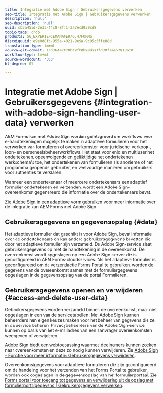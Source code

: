 ```yaml
---
title: Integratie met Adobe Sign | Gebruikersgegevens verwerken
seo-title: Integratie met Adobe Sign | Gebruikersgegevens verwerken
description: 'null'
seo-description: 'null'
uuid: cb3a455d-2e33-44c8-8f71-3a7ecd939cd8
topic-tags: grdp
products: SG_EXPERIENCEMANAGER/6.4/FORMS
discoiquuid: e9e0d8fb-955e-4021-9e9a-9c95c6ffe88d
translation-type: tm+mt
source-git-commit: 13d364ec820b48fb8b80da2ffd30faeeb7813a28
workflow-type: tm+mt
source-wordcount: '333'
ht-degree: 0%

---
```



# Integratie met Adobe Sign | Gebruikersgegevens {#integration-with-adobe-sign-handling-user-data} verwerken

AEM Forms kan met Adobe Sign worden geïntegreerd om workflows voor e-handtekeningen mogelijk te maken in adaptieve formulieren voor het verwerken van formulieren of overeenkomsten voor juridische, verkoop-, loon- en personeelsbeheerworkflows. Het staat voor enig en multiuser het ondertekenen, opeenvolgende en gelijktijdige het ondertekenen werkschema&#39;s toe, het ondertekenen van formulieren als anonieme of het programma geopende gebruiker, en veelvoudige manieren om gebruikers voor authentiek te verklaren.

Wanneer een ondertekenaar of meerdere ondertekenaars een adaptief formulier ondertekenen en verzenden, wordt een Adobe Sign-overeenkomst gegenereerd die informatie over de ondertekenaars bevat.

Zie [Adobe Sign in een adaptieve vorm gebruiken](/help/forms/using/working-with-adobe-sign.md) voor meer informatie over de integratie van AEM Forms met Adobe Sign.

## Gebruikersgegevens en gegevensopslag {#data}

Het adaptieve formulier dat geschikt is voor Adobe Sign, bevat informatie over de ondertekenaars en kan andere gebruikersgegevens bevatten die door het adaptieve formulier zijn verzameld. De Adobe Sign-service slaat gebruikersgegevens op met de handtekening in de overeenkomst. De overeenkomst wordt opgeslagen op een Adobe Sign-server die is geconfigureerd in AEM Forms-cloudservices. Als het adaptieve formulier is geconfigureerd om de verzendactie Forms Portal te gebruiken, worden de gegevens van de overeenkomst samen met de formuliergegevens opgeslagen in de gegevensopslag van de portal Formulieren.

## Gebruikersgegevens openen en verwijderen {#access-and-delete-user-data}

Gebruikersgegevens worden verzameld binnen de overeenkomst, maar niet opgeslagen in een van de servicetabellen. Met Adobe Sign kunnen beheerders hun eigen keuzes maken voor het beheer van gegevens die ze in de service beheren. Privacybeheerders van de Adobe Sign-service kunnen op basis van het e-mailadres van een aanvrager overeenkomsten weergeven of verwijderen.

Adobe Sign biedt een webtoepassing waarmee deelnemers kunnen zoeken naar overeenkomsten en deze zo nodig kunnen verwijderen. Zie [Adobe Sign - Functie voor meer informatie: Gebruikersgegevens verwijderen](https://helpx.adobe.com/sign/help/adobesign_gdpr_user_deletion.html).

Overeenkomstgegevens voor adaptieve formulieren die zijn geconfigureerd om de handeling voor het verzenden van het Forms Portal te gebruiken, worden ook opgeslagen in de gegevensopslag van het formulierportaal. Zie [Forms portal voor toegang tot gegevens en verwijdering uit de opslag met formulierportalgegevens | Gebruikersgegevens verwerken](/help/forms/using/forms-portal-handling-user-data.md).
